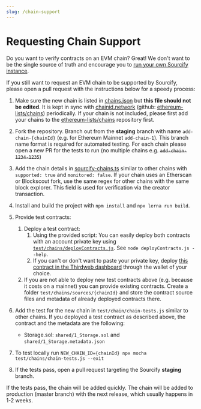 ```yaml
---
slug: /chain-support
---
```


# Requesting Chain Support

Do you want to verify contracts on an EVM chain? Great! We don't want to be the single source of truth and encourage you to [run your own Sourcify instance](/docs/docker-containers).

If you still want to request an EVM chain to be supported by Sourcify, please open a pull request with the instructions below for a speedy process:

1. Make sure the new chain is listed in [chains.json](https://github.com/ethereum/sourcify/blob/staging/src/chains.json) but **this file should not be edited**. It is kept in sync with [chainid.network](https://chainid.network/chains.json) (github: [ethereum-lists/chains](https://github.com/ethereum-lists/chains)) periodically. If your chain is not included, please first add your chains to the [ethereum-lists/chains](https://github.com/ethereum-lists/chains) repository first.

1. Fork the repository. Branch out from the **staging** branch with name `add-chain-{chainId}` (e.g. for Ethereum Mainnet `add-chain-1`). This branch name format is required for automated testing. For each chain please open a new PR for the tests to run (no multiple chains e.g. ~~`add-chain-1234-1235`~~)

1. Add the chain details in [sourcify-chains.ts](https://github.com/ethereum/sourcify/blob/staging/src/sourcify-chains.ts) similar to other chains with `supported: true` and `monitored: false`. If your chain uses an Etherscan or Blockscout fork, use the same regex for other chains with the same block explorer. This field is used for verification via the creator transaction.

1. Install and build the project with `npm install` and `npx lerna run build`.

1. Provide test contracts:

   1. Deploy a test contract:
      1. Using the provided script: You can easily deploy both contracts with an account private key using [`test/chains/deployContracts.js`](https://github.com/ethereum/sourcify/blob/staging/test/chains/deployContracts.js). See `node deployContracts.js --help`.
      1. If you can't or don't want to paste your private key, deploy [this contract in the Thirdweb dashboard](https://thirdweb.com/0xAA6042aa65eb93C6439cDaeBC27B3bd09c5DFe94/Storage) through the wallet of your choice.
   2. If you are not able to deploy new test contracts above (e.g. because it costs on a mainnet) you can provide existing contracts. Create a folder `test/chains/sources/{chainId}` and store the contract source files and metadata of already deployed contracts there.

1. Add the test for the new chain in `test/chain/chain-tests.js` similar to other chains. If you deployed a test contract as described above, the contract and the metadata are the following:

   - Storage.sol: `shared/1_Storage.sol` and `shared/1_Storage.metadata.json`

1. To test locally run `NEW_CHAIN_ID={chainId} npx mocha test/chains/chain-tests.js --exit`

1. If the tests pass, open a pull request targeting the Sourcify **staging** branch.

If the tests pass, the chain will be added quickly. The chain will be added to production (master branch) with the next release, which usually happens in 1-2 weeks.
